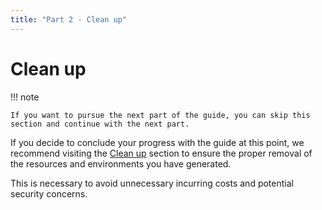 ```yaml
---
title: "Part 2 - Clean up"
---
```


# Clean up

!!! note

    If you want to pursue the next part of the guide, you can skip this section and continue with the next part.

If you decide to conclude your progress with the guide at this point, we recommend
visiting the [Clean up]("../../clean-up/") section to ensure the proper removal of
the resources and environments you have generated.

This is necessary to avoid unnecessary incurring costs and potential security concerns.
